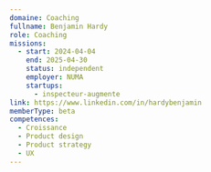 ```yaml
---
domaine: Coaching
fullname: Benjamin Hardy
role: Coaching
missions:
  - start: 2024-04-04
    end: 2025-04-30
    status: independent
    employer: NUMA
    startups:
      - inspecteur-augmente
link: https://www.linkedin.com/in/hardybenjamin
memberType: beta
competences:
  - Croissance
  - Product design
  - Product strategy
  - UX
---
```

